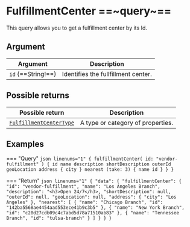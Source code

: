 # FulfillmentCenter ==~query~==

This query allows you to get a fulfillment center by its Id.

## Argument

| Argument           	| Description                         	|
|--------------------	|-------------------------------------	|
| `id` {==String!==} 	| Identifies the fullfillment center. 	|

## Possible returns

| Possible return                                	                    | Description                       	|
|--------------------------------------------------------------------	|------------------------------------	|
| [`FulfillmentCenterType`](../objects/FulfillmentCenterType.md) 	    | A type or category of properties.  	|

## Examples

=== "Query"
    ```json linenums="1"
    {
      fulfillmentCenter(
        id: "vendor-fulfillment"
      ) {
        id
        name
        description
        shortDescription
        outerId
        geoLocation
        address {
          city
        }
        nearest (take: 3) {
          name
          id
        }
      }
    }
    ```

=== "Return"
    ```json linenums="1"
      {
        "data": {
          "fulfillmentCenter": {
            "id": "vendor-fulfillment",
            "name": "Los Angeles Branch",
            "description": "<h3>Open 24/7</h3>,
            "shortDescription": null,
            "outerId": null,
            "geoLocation": null,
            "address": {
              "city": "Los Angeles"
            },
            "nearest": [
              {
                "name": "Chicago Branch",
                "id": "142ba5568ae4454aad553ece41b9c3b5"
              },
              {
                "name": "New York Branch",
                "id": "c20d27cdb09c4c7abd5d78a71510ab83"
              },
              {
                "name": "Tennessee Branch",
                "id": "tulsa-branch"
              }
            ]
          }
        }
      }    
    ```